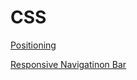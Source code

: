 # CSS

[Positioning](http://learnlayout.com/position.html)

[Responsive Navigatinon Bar](https://www.taniarascia.com/responsive-dropdown-navigation-bar/)

